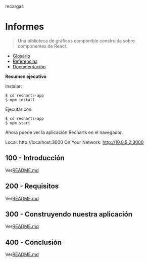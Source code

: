 recargas

# Informes

> Una biblioteca de gráficos componible construida sobre componentes de React.

-   [Glosario](./GLOSSARY.md)
-   [Referencias](./REFERENCES.md)
-   [Documentación](./DOCUMENTATION.md)

**Resumen ejecutivo**

Instalar:

    $ cd recharts-app
    $ npm install

Ejecutar con:

    $ cd recharts-app
    $ npm start

Ahora puede ver la aplicación Recharts en el navegador.

  Local:            http&#x3A;//localhost:3000
  On Your Network:  <http://10.0.5.2:3000>

## 100 - Introducción

Ver[README.md](./100/README.md)

## 200 - Requisitos

Ver[README.md](./200/README.md)

## 300 - Construyendo nuestra aplicación

Ver[README.md](./300/README.md)

## 400 - Conclusión

Ver[README.md](./400/README.md)
